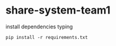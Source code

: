 share-system-team1
==================

install dependencies typing

    pip install -r requirements.txt

